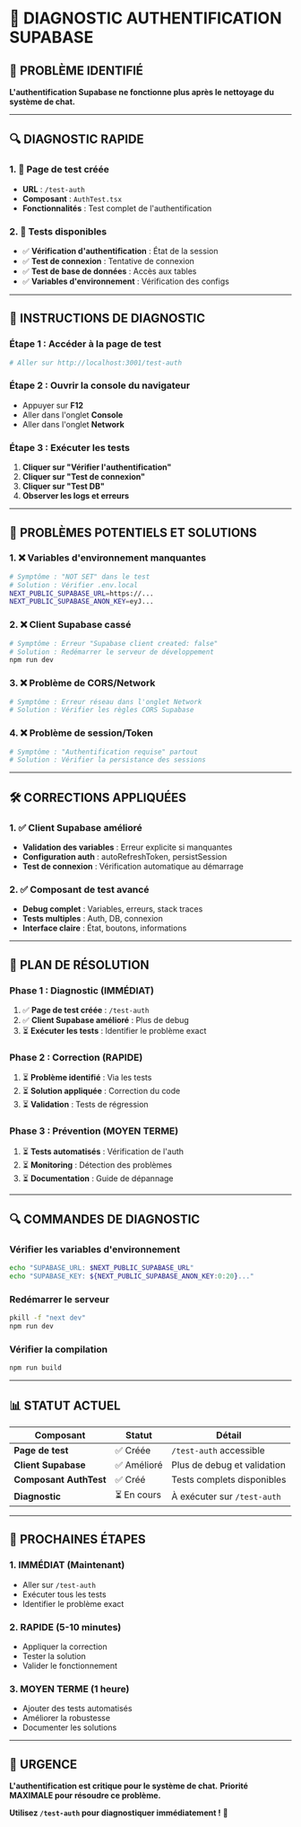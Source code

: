# 🔐 DIAGNOSTIC AUTHENTIFICATION SUPABASE

## 🚨 **PROBLÈME IDENTIFIÉ**

**L'authentification Supabase ne fonctionne plus après le nettoyage du système de chat.**

---

## 🔍 **DIAGNOSTIC RAPIDE**

### **1. 🧪 Page de test créée**
- **URL** : `/test-auth`
- **Composant** : `AuthTest.tsx`
- **Fonctionnalités** : Test complet de l'authentification

### **2. 🔧 Tests disponibles**
- ✅ **Vérification d'authentification** : État de la session
- ✅ **Test de connexion** : Tentative de connexion
- ✅ **Test de base de données** : Accès aux tables
- ✅ **Variables d'environnement** : Vérification des configs

---

## 🚀 **INSTRUCTIONS DE DIAGNOSTIC**

### **Étape 1 : Accéder à la page de test**
```bash
# Aller sur http://localhost:3001/test-auth
```

### **Étape 2 : Ouvrir la console du navigateur**
- Appuyer sur **F12**
- Aller dans l'onglet **Console**
- Aller dans l'onglet **Network**

### **Étape 3 : Exécuter les tests**
1. **Cliquer sur "Vérifier l'authentification"**
2. **Cliquer sur "Test de connexion"**
3. **Cliquer sur "Test DB"**
4. **Observer les logs et erreurs**

---

## 🔧 **PROBLÈMES POTENTIELS ET SOLUTIONS**

### **1. ❌ Variables d'environnement manquantes**
```bash
# Symptôme : "NOT SET" dans le test
# Solution : Vérifier .env.local
NEXT_PUBLIC_SUPABASE_URL=https://...
NEXT_PUBLIC_SUPABASE_ANON_KEY=eyJ...
```

### **2. ❌ Client Supabase cassé**
```bash
# Symptôme : Erreur "Supabase client created: false"
# Solution : Redémarrer le serveur de développement
npm run dev
```

### **3. ❌ Problème de CORS/Network**
```bash
# Symptôme : Erreur réseau dans l'onglet Network
# Solution : Vérifier les règles CORS Supabase
```

### **4. ❌ Problème de session/Token**
```bash
# Symptôme : "Authentification requise" partout
# Solution : Vérifier la persistance des sessions
```

---

## 🛠️ **CORRECTIONS APPLIQUÉES**

### **1. ✅ Client Supabase amélioré**
- **Validation des variables** : Erreur explicite si manquantes
- **Configuration auth** : autoRefreshToken, persistSession
- **Test de connexion** : Vérification automatique au démarrage

### **2. ✅ Composant de test avancé**
- **Debug complet** : Variables, erreurs, stack traces
- **Tests multiples** : Auth, DB, connexion
- **Interface claire** : État, boutons, informations

---

## 🎯 **PLAN DE RÉSOLUTION**

### **Phase 1 : Diagnostic (IMMÉDIAT)**
1. ✅ **Page de test créée** : `/test-auth`
2. ✅ **Client Supabase amélioré** : Plus de debug
3. ⏳ **Exécuter les tests** : Identifier le problème exact

### **Phase 2 : Correction (RAPIDE)**
1. ⏳ **Problème identifié** : Via les tests
2. ⏳ **Solution appliquée** : Correction du code
3. ⏳ **Validation** : Tests de régression

### **Phase 3 : Prévention (MOYEN TERME)**
1. ⏳ **Tests automatisés** : Vérification de l'auth
2. ⏳ **Monitoring** : Détection des problèmes
3. ⏳ **Documentation** : Guide de dépannage

---

## 🔍 **COMMANDES DE DIAGNOSTIC**

### **Vérifier les variables d'environnement**
```bash
echo "SUPABASE_URL: $NEXT_PUBLIC_SUPABASE_URL"
echo "SUPABASE_KEY: ${NEXT_PUBLIC_SUPABASE_ANON_KEY:0:20}..."
```

### **Redémarrer le serveur**
```bash
pkill -f "next dev"
npm run dev
```

### **Vérifier la compilation**
```bash
npm run build
```

---

## 📊 **STATUT ACTUEL**

| Composant | Statut | Détail |
|-----------|--------|--------|
| **Page de test** | ✅ Créée | `/test-auth` accessible |
| **Client Supabase** | ✅ Amélioré | Plus de debug et validation |
| **Composant AuthTest** | ✅ Créé | Tests complets disponibles |
| **Diagnostic** | ⏳ En cours | À exécuter sur `/test-auth` |

---

## 🎉 **PROCHAINES ÉTAPES**

### **1. IMMÉDIAT (Maintenant)**
- Aller sur `/test-auth`
- Exécuter tous les tests
- Identifier le problème exact

### **2. RAPIDE (5-10 minutes)**
- Appliquer la correction
- Tester la solution
- Valider le fonctionnement

### **3. MOYEN TERME (1 heure)**
- Ajouter des tests automatisés
- Améliorer la robustesse
- Documenter les solutions

---

## 🚨 **URGENCE**

**L'authentification est critique pour le système de chat.**
**Priorité MAXIMALE pour résoudre ce problème.**

**Utilisez `/test-auth` pour diagnostiquer immédiatement !** 🔐 